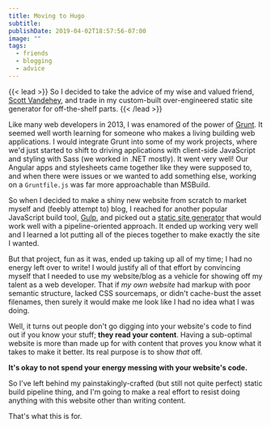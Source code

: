 ```yaml
---
title: Moving to Hugo
subtitle:
publishDate: 2019-04-02T18:57:56-07:00
image: ""
tags:
  - friends
  - blogging
  - advice
---
```


{{< lead >}}
So I decided to take the advice of my wise and valued friend, [Scott Vandehey](https://spaceninja.com/), and trade in my custom-built over-engineered static site generator for off-the-shelf parts.
{{< /lead >}}

<!--more-->

Like many web developers in 2013, I was enamored of the power of [Grunt](http://gruntjs.com). It seemed well worth learning for someone who makes a living building web applications. I would integrate Grunt into some of my work projects, where we'd just started to shift to driving applications with client-side JavaScript and styling with Sass (we worked in .NET mostly). It went very well! Our Angular apps and stylesheets came together like they were supposed to, and when there were issues or we wanted to add something else, working on a `Gruntfile.js` was far more approachable than MSBuild.

So when I decided to make a shiny new website from scratch to market myself and (feebly attempt to) blog, I reached for another popular JavaScript build tool, [Gulp](https://gulpjs.com), and picked out a [static site generator](https://metalsmith.io/) that would work well with a pipeline-oriented approach. It ended up working very well and I learned a lot putting all of the pieces together to make exactly the site I wanted.

But that project, fun as it was, ended up taking up all of my time; I had no energy left over to write! I would justify all of that effort by convincing myself that I needed to use my website/blog as a vehicle for showing off my talent as a web developer. That if *my own website* had markup with poor semantic structure, lacked CSS sourcemaps, or didn't cache-bust the asset filenames, then surely it would make me look like I had no idea what I was doing.

Well, it turns out people don't go digging into your website's code to find out if you know your stuff; **they read your content**. Having a sub-optimal website is more than made up for with content that proves you know what it takes to make it better. Its real purpose is to show *that* off.

**It's okay to not spend your energy messing with your website's code.**

So I've left behind my painstakingly-crafted (but still not quite perfect) static build pipeline thing, and I'm going to make a real effort to resist doing anything with this website other than writing content.

That's what this is for.
